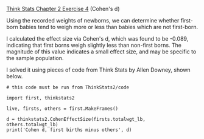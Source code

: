 [Think Stats Chapter 2 Exercise 4](http://greenteapress.com/thinkstats2/html/thinkstats2003.html#toc24) (Cohen's d)


<!---

Communicate the problem, how you solved it, and the solution, within each of the following

-->

Using the recorded weights of newborns, we can determine whether first-born babies tend to weigh more or less than babies which are not first-born. 

I calculated the effect size via Cohen's d, which was found to be -0.089, indicating that first borns weigh slightly less than non-first borns. The magnitude of this value indicates a small effect size, and may be specific to the sample population.

I solved it using pieces of code from Think Stats by Allen Downey, shown below.

```
# this code must be run from ThinkStats2/code

import first, thinkstats2

live, firsts, others = first.MakeFrames()

d = thinkstats2.CohenEffectSize(firsts.totalwgt_lb, others.totalwgt_lb)
print('Cohen d, first births minus others', d)
```

